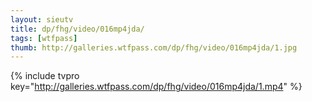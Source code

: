 ```yaml
--- 
layout: sieutv
title: dp/fhg/video/016mp4jda/
tags: [wtfpass]
thumb: http://galleries.wtfpass.com/dp/fhg/video/016mp4jda/1.jpg
---
```

{% include tvpro key="http://galleries.wtfpass.com/dp/fhg/video/016mp4jda/1.mp4" %} 

